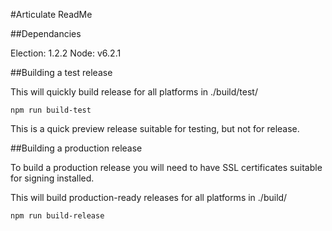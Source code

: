 #Articulate ReadMe

##Dependancies

Election: 1.2.2
Node: v6.2.1

##Building a test release

This will quickly build release for all platforms in ./build/test/

    npm run build-test

This is a quick preview release suitable for testing, but not for release.


##Building a production release

To build a production release you will need to have SSL certificates suitable for signing installed.

This will build production-ready releases for all platforms in ./build/

    npm run build-release